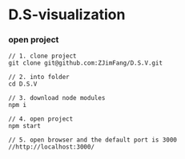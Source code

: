 # D.S-visualization

### open project
```
// 1. clone project
git clone git@github.com:ZJimFang/D.S.V.git

// 2. into folder
cd D.S.V

// 3. download node modules
npm i

// 4. open project
npm start

// 5. open browser and the default port is 3000
//http://localhost:3000/
```
